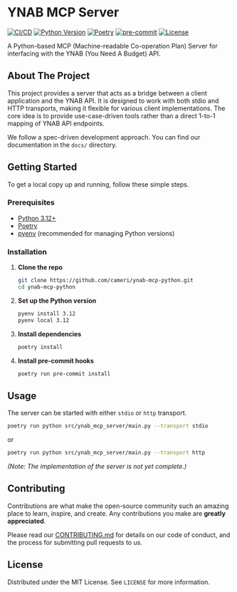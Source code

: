 # YNAB MCP Server

[![CI/CD](https://github.com/cameri/ynab-mcp-python/actions/workflows/main.yml/badge.svg)](https://github.com/cameri/ynab-mcp-python/actions/workflows/main.yml)
[![Python Version](https://img.shields.io/badge/python-3.12-blue.svg)](https://www.python.org/downloads/release/python-3120/)
[![Poetry](https://img.shields.io/endpoint?url=https://python-poetry.org/badge/v0.json)](https://python-poetry.org/)
[![pre-commit](https://img.shields.io/badge/pre--commit-enabled-brightgreen?logo=pre-commit&logoColor=white)](https://github.com/pre-commit/pre-commit)
[![License](https://img.shields.io/github/license/cameri/ynab-mcp-python)](https://github.com/cameri/ynab-mcp-python/blob/main/LICENSE)

A Python-based MCP (Machine-readable Co-operation Plan) Server for interfacing with the YNAB (You Need A Budget) API.

## About The Project

This project provides a server that acts as a bridge between a client application and the YNAB API. It is designed to
work with both stdio and HTTP transports, making it flexible for various client implementations. The core idea is to
provide use-case-driven tools rather than a direct 1-to-1 mapping of YNAB API endpoints.

We follow a spec-driven development approach. You can find our documentation in the `docs/` directory.

## Getting Started

To get a local copy up and running, follow these simple steps.

### Prerequisites

- [Python 3.12+](https://www.python.org/)
- [Poetry](https://python-poetry.org/)
- [pyenv](https://github.com/pyenv/pyenv) (recommended for managing Python versions)

### Installation

1. **Clone the repo**

   ```sh
   git clone https://github.com/cameri/ynab-mcp-python.git
   cd ynab-mcp-python
   ```

1. **Set up the Python version**

   ```sh
   pyenv install 3.12
   pyenv local 3.12
   ```

1. **Install dependencies**

   ```sh
   poetry install
   ```

1. **Install pre-commit hooks**

   ```sh
   poetry run pre-commit install
   ```

## Usage

The server can be started with either `stdio` or `http` transport.

```sh
poetry run python src/ynab_mcp_server/main.py --transport stdio
```

or

```sh
poetry run python src/ynab_mcp_server/main.py --transport http
```

*(Note: The implementation of the server is not yet complete.)*

## Contributing

Contributions are what make the open-source community such an amazing place to learn, inspire, and create. Any
contributions you make are **greatly appreciated**.

Please read our [CONTRIBUTING.md](CONTRIBUTING.md) for details on our code of conduct, and the process for submitting
pull requests to us.

## License

Distributed under the MIT License. See `LICENSE` for more information.
